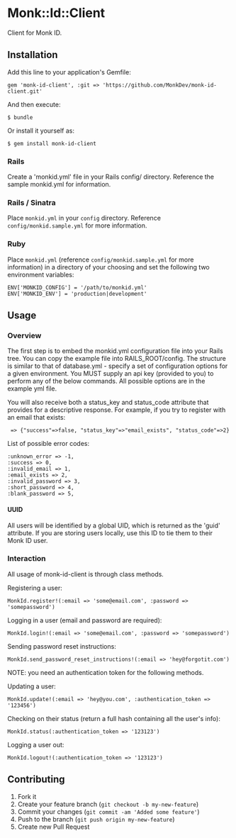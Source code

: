 # Monk::Id::Client

Client for Monk ID.

## Installation

Add this line to your application's Gemfile:

    gem 'monk-id-client', :git => 'https://github.com/MonkDev/monk-id-client.git'

And then execute:

    $ bundle

Or install it yourself as:

    $ gem install monk-id-client

### Rails

Create a 'monkid.yml' file in your Rails config/ directory. Reference the sample monkid.yml for information.

### Rails / Sinatra

Place `monkid.yml` in your `config` directory. Reference `config/monkid.sample.yml` for more information.

### Ruby

Place `monkid.yml` (reference `config/monkid.sample.yml` for more information) in a directory of your choosing and set the following two environment variables:

    ENV['MONKID_CONFIG'] = '/path/to/monkid.yml'
    ENV['MONKID_ENV'] = 'production|development'

## Usage

### Overview

The first step is to embed the monkid.yml configuration file into your Rails tree. You can copy the example file into RAILS_ROOT/config. The structure is similar to that of database.yml - specify a set of configuration options for a given environment. You MUST supply an api key (provided to you) to perform any of the below commands. All possible options are in the example yml file.

You will also receive both a status_key and status_code attribute that provides for a descriptive response. For example, if you try to register with an email that exists:

     => {"success"=>false, "status_key"=>"email_exists", "status_code"=>2}

List of possible error codes:

    :unknown_error => -1,
    :success => 0,
    :invalid_email => 1,
    :email_exists => 2,
    :invalid_password => 3,
    :short_password => 4,
    :blank_password => 5,


#### UUID

All users will be identified by a global UID, which is returned as the 'guid' attribute. If you are storing users locally, use this ID to tie them to their Monk ID user.

### Interaction

All usage of monk-id-client is through class methods.

Registering a user:

    MonkId.register!(:email => 'some@email.com', :password => 'somepassword')

Logging in a user (email and password are required):

    MonkId.login!(:email => 'some@email.com', :password => 'somepassword')

Sending password reset instructions:

    MonkId.send_password_reset_instructions!(:email => 'hey@forgotit.com')

NOTE: you need an authentication token for the following methods.

Updating a user:

    MonkId.update!(:email => 'hey@you.com', :authentication_token => '123456')

Checking on their status (return a full hash containing all the user's info):

    MonkId.status(:authentication_token => '123123')

Logging a user out:

    MonkId.logout!(:authentication_token => '123123')

## Contributing

1. Fork it
2. Create your feature branch (`git checkout -b my-new-feature`)
3. Commit your changes (`git commit -am 'Added some feature'`)
4. Push to the branch (`git push origin my-new-feature`)
5. Create new Pull Request
